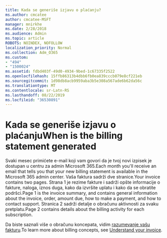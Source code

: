 ```yaml
---
title: Kada se generiše izjavu o plaćanju?
ms.author: cmcatee
author: cmcatee-MSFT
manager: mnirkhe
ms.date: 2/28/2018
ms.audience: Admin
ms.topic: article
ROBOTS: NOINDEX, NOFOLLOW
localization_priority: Normal
ms.collection: Adm_O365
ms.custom:
- "494"
- "1500024"
ms.assetid: fdbd403f-49d0-4934-9bed-1c67335f2522
ms.openlocfilehash: 15ffb86313b4dbb6fb0ea839cccb079e8cf221eb
ms.sourcegitcommit: 1d98db8acb9959aba3b5e308a567ade6b62da56c
ms.translationtype: MT
ms.contentlocale: sr-Latn-RS
ms.lasthandoff: 08/22/2019
ms.locfileid: "36530891"
---
```

# <a name="when-is-the-billing-statement-generated"></a><span data-ttu-id="db90a-102">Kada se generiše izjavu o plaćanju</span><span class="sxs-lookup"><span data-stu-id="db90a-102">When is the billing statement generated</span></span>

<span data-ttu-id="db90a-103">Svaki mesec primićete e-mail koji vam govori da je tvoj novi izpisek je dostupan u centru za admin Microsoft 365.</span><span class="sxs-lookup"><span data-stu-id="db90a-103">Each month you'll receive an email that tells you that your new billing statement is available in the Microsoft 365 admin center.</span></span> <span data-ttu-id="db90a-104">Vaša faktura sadrži dve stranice.</span><span class="sxs-lookup"><span data-stu-id="db90a-104">Your invoice contains two pages.</span></span> <span data-ttu-id="db90a-105">Strana 1 je rezime fakture i sadrži opšte informacije o fakture, naloga, iznos duga, kako da izvršite uplatu i kako da se obratite podršci.</span><span class="sxs-lookup"><span data-stu-id="db90a-105">Page 1 is the invoice summary, and contains general information about the invoice, order, amount due, how to make a payment, and how to contact support.</span></span> <span data-ttu-id="db90a-106">Stranica 2 sadrži detalje o obračunu aktivnosti za svaku pretplatu.</span><span class="sxs-lookup"><span data-stu-id="db90a-106">Page 2 contains details about the billing activity for each subscription.</span></span>
  
<span data-ttu-id="db90a-107">Da biste saznali više o obračunu koncepata, vidim [razumevanje vašu fakturu](https://docs.microsoft.com/office365/admin/subscriptions-and-billing/understand-your-invoice).</span><span class="sxs-lookup"><span data-stu-id="db90a-107">To learn more about billing concepts, see [Understand your invoice](https://docs.microsoft.com/office365/admin/subscriptions-and-billing/understand-your-invoice).</span></span>